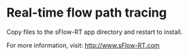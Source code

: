 # Real-time flow path tracing

Copy files to the sFlow-RT app directory and restart to install.

For more information, visit:
http://www.sFlow-RT.com
